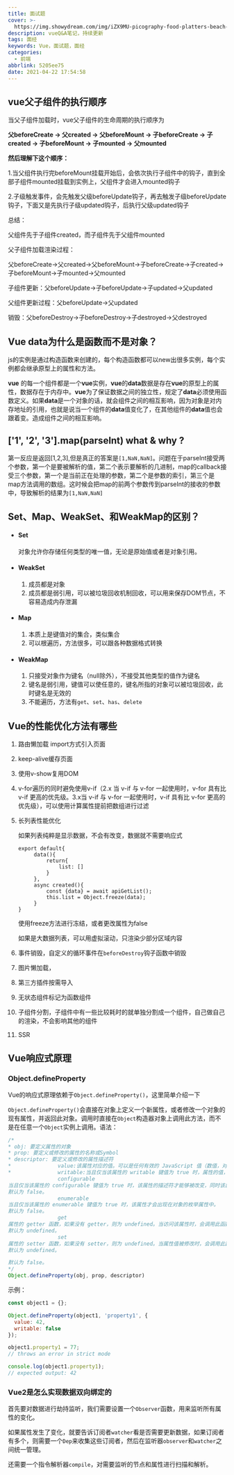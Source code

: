```yaml
---
title: 面试题
cover: >-
  https://img.showydream.com/img/iZX9MU-picography-food-platters-beach-restaurant-small-768x512.jpg
description: vueQ&A笔记，持续更新
tags: 面经
keywords: Vue，面试题，面经
categories:
  - 前端
abbrlink: 5205ee75
date: 2021-04-22 17:54:58
---
```




## vue父子组件的执行顺序

当父子组件加载时，vue父子组件的生命周期的执行顺序为

**父beforeCreate -> 父created -> 父beforeMount -> 子beforeCreate -> 子created -> 子beforeMount -> 子mounted -> 父mounted**

**然后理解下这个顺序：**

1.当父组件执行完beforeMount挂载开始后，会依次执行子组件中的钩子，直到全部子组件mounted挂载到实例上，父组件才会进入mounted钩子

2.子级触发事件，会先触发父级beforeUpdate钩子，再去触发子级beforeUpdate钩子，下面又是先执行子级updated钩子，后执行父级updated钩子

总结：

父组件先于子组件created，而子组件先于父组件mounted

父子组件加载渲染过程：

父beforeCreate->父created->父beforeMount->子beforeCreate->子created->子beforeMount->子mounted->父mounted

子组件更新：父beforeUpdate->子beforeUpdate->子updated->父updated

父组件更新过程：父beforeUpdate->父updated

销毁：父beforeDestroy->子beforeDestroy->子destroyed->父destroyed

## Vue data为什么是函数而不是对象？

js的实例是通过构造函数来创建的，每个构造函数都可以new出很多实例，每个实例都会继承原型上的属性和方法。

**vue** 的每一个组件都是一个**vue**实例，**vue**的**data**数据是存在**vue**的原型上的属性，数据存在于内存中。**vue**为了保证数据之间的独立性，规定了**data**必须使用函数定义。如果**data**是一个对象的话，就会组件之间的相互影响，因为对象是对内存地址的引用，也就是说当一个组件的**data**值变化了，在其他组件的**data**值也会跟着变。造成组件之间的相互影响。

## ['1', '2', '3'].map(parseInt) what & why ?

第一反应是返回[1,2,3],但是真正的答案是`[1,NaN,NaN]`。问题在于parseInt接受两个参数，第一个是要被解析的值，第二个表示要解析的几进制，map的callback接受三个参数，第一个是当前正在处理的参数，第二个是参数的索引，第三个是map方法调用的数组。这时候会把map的前两个参数传到parseInt的接收的参数中，导致解析的结果为`[1,NaN,NaN]`

## Set、Map、WeakSet、和WeakMap的区别？

- #### Set

  对象允许你存储任何类型的唯一值，无论是原始值或者是对象引用。

- #### WeakSet

  1. 成员都是对象
  2. 成员都是弱引用，可以被垃圾回收机制回收，可以用来保存DOM节点，不容易造成内存泄漏

- #### Map

  1. 本质上是键值对的集合，类似集合
  2. 可以根遍历，方法很多，可以跟各种数据格式转换

- #### WeakMap

  1. 只接受对象作为键名（null除外），不接受其他类型的值作为键名
  2. 键名是弱引用，键值可以使任意的，键名所指的对象可以被垃圾回收，此时键名是无效的
  3. 不能遍历，方法有`get`、`set`、`has`、`delete`

## Vue的性能优化方法有哪些

1. 路由懒加载 import方式引入页面

2. keep-alive缓存页面

3. 使用v-show复用DOM

4. v-for遍历的同时避免使用v-if（2.x 当 v-if 与 v-for 一起使用时，v-for 具有比 v-if 更高的优先级。3.x当 v-if 与 v-for 一起使用时，v-if 具有比 v-for 更高的优先级），可以使用计算属性提前把数组进行过滤

5. 长列表性能优化

   如果列表纯粹是显示数据，不会有改变，数据就不需要响应式

   ```vue
   export default{
   		data(){
   			return{
   				list: []
   			}
   		},
   		async created(){
   			const {data} = await apiGetList();
   			this.list = Object.freeze(data);
   		}
   }
   ```

   使用freeze方法进行冻结，或者更改属性为false

   如果是大数据列表，可以用虚拟滚动，只渲染少部分区域内容

6. 事件销毁，自定义的循环事件在`beforeDestroy`钩子函数中销毁

7. 图片懒加载，

8. 第三方插件按需导入

9. 无状态组件标记为函数组件

10. 子组件分割，子组件中有一些比较耗时的就单独分割成一个组件，自己做自己的渲染，不会影响其他的组件

11. SSR



## Vue响应式原理

### Object.defineProperty

Vue的响应式原理依赖于`Object.defineProperty()`，这里简单介绍一下

`Object.defineProperty()`会直接在对象上定义一个新属性，或者修改一个对象的现有属性，并返回此对象。调用时直接在`Object`构造器对象上调用此方法，而不是在任意一个`Object`实例上调用。语法：

```javascript
/*
* obj: 要定义属性的对象
* prop: 要定义或修改的属性的名称或Symbol
* descriptor: 要定义或修改的属性描述符 
*				value:该属性对应的值。可以是任何有效的 JavaScript 值（数值，对象，函数等）。默认为 undefined。
*				writable:当且仅当该属性的 writable 键值为 true 时，属性的值，也就是上面的 value，才能被赋值运算符 (en-US)改变。
				configurable
当且仅当该属性的 configurable 键值为 true 时，该属性的描述符才能够被改变，同时该属性也能从对应的对象上被删除。
默认为 false。
				enumerable
当且仅当该属性的 enumerable 键值为 true 时，该属性才会出现在对象的枚举属性中。
默认为 false。
				get
属性的 getter 函数，如果没有 getter，则为 undefined。当访问该属性时，会调用此函数。执行时不传入任何参数，但是会传入 this 对象（由于继承关系，这里的this并不一定是定义该属性的对象）。该函数的返回值会被用作属性的值。
默认为 undefined。
				set
属性的 setter 函数，如果没有 setter，则为 undefined。当属性值被修改时，会调用此函数。该方法接受一个参数（也就是被赋予的新值），会传入赋值时的 this 对象。
默认为 undefined。

默认为 false。
*/
Object.defineProperty(obj, prop, descriptor)
```

示例：

```JavaScript
const object1 = {};

Object.defineProperty(object1, 'property1', {
  value: 42,
  writable: false
});

object1.property1 = 77;
// throws an error in strict mode

console.log(object1.property1);
// expected output: 42
```



### Vue2是怎么实现数据双向绑定的

首先要对数据进行劫持监听，我们需要设置一个`Observer`函数，用来监听所有属性的变化。

如果属性发生了变化，就要告诉订阅者`watcher`看是否需要更新数据，如果订阅者有多个，则需要一个`Dep`来收集这些订阅者，然后在监听器`observer`和`watcher`之间统一管理。

还需要一个指令解析器`compile`，对需要监听的节点和属性进行扫描和解析。

